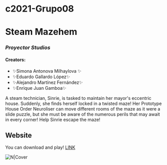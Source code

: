# c2021-Grupo08
# Steam Mazehem
### _Proyector Studios_
#### Creators:
- ✨Simona Antonova Milhaylova ✨
- ✨Eduardo Gallardo López✨
- ✨Alejandro Martínez Fernández✨
- ✨Enrique Juan Gamboa✨

A steam technician, Sinrie, is tasked to maintain her mayor's eccentric house. Suddenly, she finds herself locked in a twisted maze! Her Prototype House Order Neuroliser can move different rooms of the maze as it were a slide puzzle, but she must be aware of the numerous perils that may await in every corner!
Help Sinrie escape the maze!

## Website
You can download and play!
[LINK](https://proyector-studios.itch.io/steam-mazehem)

![N|Cover](https://img.itch.zone/aW1hZ2UvMTA1MDUxMy82MDQzNTQxLnBuZw==/original/6GZNEq.png)

